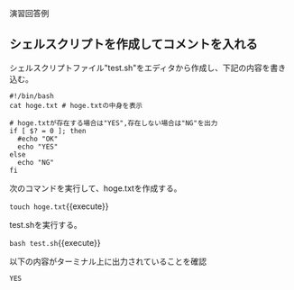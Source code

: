 演習回答例  
## シェルスクリプトを作成してコメントを入れる  
シェルスクリプトファイル"test.sh"をエディタから作成し、下記の内容を書き込む。  

```
#!/bin/bash
cat hoge.txt # hoge.txtの中身を表示

# hoge.txtが存在する場合は"YES",存在しない場合は"NG"を出力
if [ $? = 0 ]; then
  #echo "OK"
  echo "YES"
else
  echo "NG"
fi
```

次のコマンドを実行して、hoge.txtを作成する。

`touch hoge.txt`{{execute}}

test.shを実行する。  

`bash test.sh`{{execute}}

以下の内容がターミナル上に出力されていることを確認  

```
YES
```
